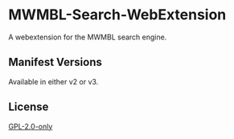 # MWMBL-Search-WebExtension
A webextension for the MWMBL search engine.

## Manifest Versions
Available in either v2 or v3.

## License
[GPL-2.0-only](LICENSE.md)